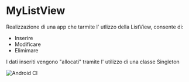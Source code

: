# MyListView

Realizzazione di una app che tarmite l' utlizzo della ListView, consente di:

- Inserire
- Modificare
- Elimimare

I dati inseriti vengono "allocati" tramite l' utilizzo di una classe Singleton

![Android CI](https://github.com/fziviello/MyListView/workflows/Android%20CI/badge.svg)
